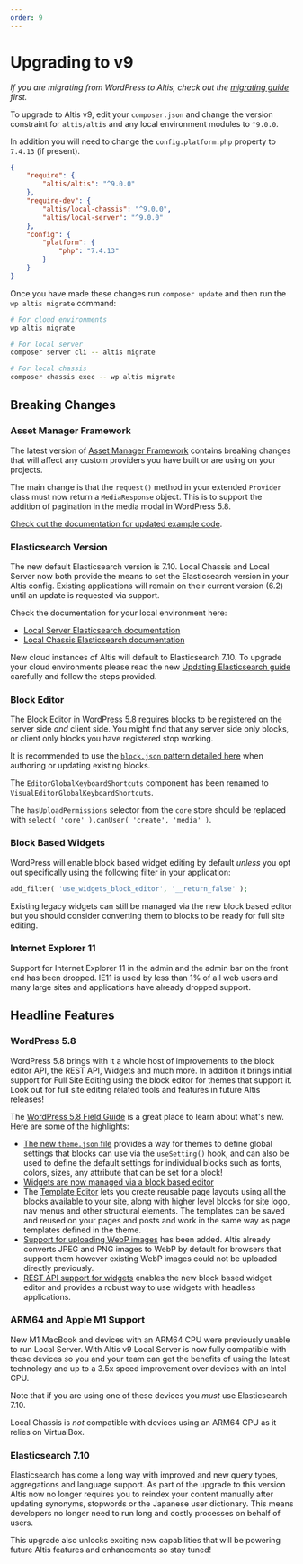 ```yaml
---
order: 9
---
```


# Upgrading to v9

_If you are migrating from WordPress to Altis, check out the [migrating guide](../migrating/) first._

To upgrade to Altis v9, edit your `composer.json` and change the version constraint for `altis/altis` and any local environment
modules to `^9.0.0`.

In addition you will need to change the `config.platform.php` property to `7.4.13` (if present).

```json
{
    "require": {
        "altis/altis": "^9.0.0"
    },
    "require-dev": {
        "altis/local-chassis": "^9.0.0",
        "altis/local-server": "^9.0.0"
    },
    "config": {
        "platform": {
            "php": "7.4.13"
        }
    }
}
```

Once you have made these changes run `composer update` and then run the `wp altis migrate` command:

```sh
# For cloud environments
wp altis migrate

# For local server
composer server cli -- altis migrate

# For local chassis
composer chassis exec -- wp altis migrate
```

## Breaking Changes

### Asset Manager Framework

The latest version of [Asset Manager Framework](docs://media/asset-manager-framework.md) contains breaking changes that will affect
any custom providers you have built or are using on your projects.

The main change is that the `request()` method in your extended `Provider` class must now return a `MediaResponse` object. This is
to support the addition of pagination in the media modal in WordPress 5.8.

[Check out the documentation for updated example code](docs://media/asset-manager-framework.md).

### Elasticsearch Version

The new default Elasticsearch version is 7.10. Local Chassis and Local Server now both provide the means to set the Elasticsearch
version in your Altis config. Existing applications will remain on their current version (6.2) until an update is requested via
support.

Check the documentation for your local environment here:

- [Local Server Elasticsearch documentation](docs://local-server/elasticsearch.md)
- [Local Chassis Elasticsearch documentation](docs://local-chassis/README.md#elasticsearch-version)

New cloud instances of Altis will default to Elasticsearch 7.10. To upgrade your cloud environments please read the
new [Updating Elasticsearch guide](../updating-elasticsearch/README.md) carefully and follow the steps provided.

### Block Editor

The Block Editor in WordPress 5.8 requires blocks to be registered on the server side _and_ client side. You might find that any
server side only blocks, or client only blocks you have registered stop working.

It is recommended to use
the [`block.json` pattern detailed here](https://make.wordpress.org/core/2021/06/23/block-api-enhancements-in-wordpress-5-8/) when
authoring or updating existing blocks.

The `EditorGlobalKeyboardShortcuts` component has been renamed to `VisualEditorGlobalKeyboardShortcuts`.

The `hasUploadPermissions` selector from the `core` store should be replaced with `select( 'core' ).canUser( 'create', 'media' )`.

### Block Based Widgets

WordPress will enable block based widget editing by default _unless_ you opt out specifically using the following filter in your
application:

```php
add_filter( 'use_widgets_block_editor', '__return_false' );
```

Existing legacy widgets can still be managed via the new block based editor but you should consider converting them to blocks to be
ready for full site editing.

### Internet Explorer 11

Support for Internet Explorer 11 in the admin and the admin bar on the front end has been dropped. IE11 is used by less than 1% of
all web users and many large sites and applications have already dropped support.

## Headline Features

### WordPress 5.8

WordPress 5.8 brings with it a whole host of improvements to the block editor API, the REST API, Widgets and much more. In addition
it brings initial support for Full Site Editing using the block editor for themes that support it. Look out for full site editing
related tools and features in future Altis releases!

The [WordPress 5.8 Field Guide](https://make.wordpress.org/core/2021/07/03/wordpress-5-8-field-guide/) is a great place to learn
about what's new. Here are some of the highlights:

- [The new `theme.json` file](https://make.wordpress.org/core/2021/06/25/introducing-theme-json-in-wordpress-5-8/) provides a way
  for themes to define global settings that blocks can use via the `useSetting()` hook, and can also be used to define the default
  settings for individual blocks such as fonts, colors, sizes, any attribute that can be set for a block!
- [Widgets are now managed via a block based editor](https://make.wordpress.org/core/2021/06/29/block-based-widgets-editor-in-wordpress-5-8/)
- The [Template Editor](https://make.wordpress.org/core/2021/06/16/introducing-the-template-editor-in-wordpress-5-8/) lets you
  create reusable page layouts using all the blocks available to your site, along with higher level blocks for site logo, nav menus
  and other structural elements. The templates can be saved and reused on your pages and posts and work in the same way as page
  templates defined in the theme.
- [Support for uploading WebP images](https://make.wordpress.org/core/2021/06/07/wordpress-5-8-adds-webp-support/) has been added.
  Altis already converts JPEG and PNG images to WebP by default for browsers that support them however existing WebP images could
  not be uploaded directly previously.
- [REST API support for widgets](https://make.wordpress.org/core/2021/06/29/rest-api-changes-in-wordpress-5-8/) enables the new
  block based widget editor and provides a robust way to use widgets with headless applications.

### ARM64 and Apple M1 Support

New M1 MacBook and devices with an ARM64 CPU were previously unable to run Local Server. With Altis v9 Local Server is now fully
compatible with these devices so you and your team can get the benefits of using the latest technology and up to a 3.5x speed
improvement over devices with an Intel CPU.

Note that if you are using one of these devices you _must_ use Elasticsearch 7.10.

Local Chassis is _not_ compatible with devices using an ARM64 CPU as it relies on VirtualBox.

### Elasticsearch 7.10

Elasticsearch has come a long way with improved and new query types, aggregations and language support. As part of the upgrade to
this version Altis now no longer requires you to reindex your content manually after updating synonyms, stopwords or the Japanese
user dictionary. This means developers no longer need to run long and costly processes on behalf of users.

This upgrade also unlocks exciting new capabilities that will be powering future Altis features and enhancements so stay tuned!
